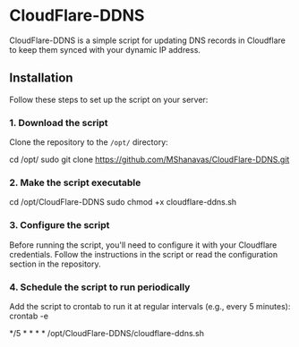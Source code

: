 # CloudFlare-DDNS

CloudFlare-DDNS is a simple script for updating DNS records in Cloudflare to keep them synced with your dynamic IP address.

## Installation

Follow these steps to set up the script on your server:

### 1. Download the script

Clone the repository to the `/opt/` directory:

cd /opt/
sudo git clone https://github.com/MShanavas/CloudFlare-DDNS.git

### 2. Make the script executable

cd /opt/CloudFlare-DDNS
sudo chmod +x cloudflare-ddns.sh

### 3. Configure the script

Before running the script, you'll need to configure it with your Cloudflare credentials. Follow the instructions in the script or read the configuration section in the repository.

### 4. Schedule the script to run periodically

Add the script to crontab to run it at regular intervals (e.g., every 5 minutes):
crontab -e

*/5 * * * * /opt/CloudFlare-DDNS/cloudflare-ddns.sh
